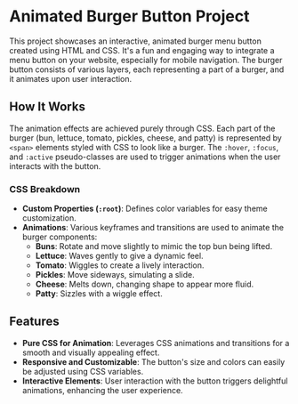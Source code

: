 # Animated Burger Button Project

This project showcases an interactive, animated burger menu button created using HTML and CSS. It's a fun and engaging way to integrate a menu button on your website, especially for mobile navigation. The burger button consists of various layers, each representing a part of a burger, and it animates upon user interaction.

## How It Works

The animation effects are achieved purely through CSS. Each part of the burger (bun, lettuce, tomato, pickles, cheese, and patty) is represented by `<span>` elements styled with CSS to look like a burger. The `:hover`, `:focus`, and `:active` pseudo-classes are used to trigger animations when the user interacts with the button.

### CSS Breakdown

- **Custom Properties (`:root`)**: Defines color variables for easy theme customization.
- **Animations**: Various keyframes and transitions are used to animate the burger components:
  - **Buns**: Rotate and move slightly to mimic the top bun being lifted.
  - **Lettuce**: Waves gently to give a dynamic feel.
  - **Tomato**: Wiggles to create a lively interaction.
  - **Pickles**: Move sideways, simulating a slide.
  - **Cheese**: Melts down, changing shape to appear more fluid.
  - **Patty**: Sizzles with a wiggle effect.

## Features

- **Pure CSS for Animation**: Leverages CSS animations and transitions for a smooth and visually appealing effect.
- **Responsive and Customizable**: The button's size and colors can easily be adjusted using CSS variables.
- **Interactive Elements**: User interaction with the button triggers delightful animations, enhancing the user experience.

